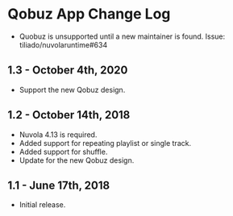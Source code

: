 Qobuz App Change Log
====================

* Quobuz is unsupported until a new maintainer is found. Issue: tiliado/nuvolaruntime#634

1.3 - October 4th, 2020
------------------------

  * Support the new Qobuz design.

1.2 - October 14th, 2018
------------------------

  * Nuvola 4.13 is required.
  * Added support for repeating playlist or single track.
  * Added support for shuffle.
  * Update for the new Qobuz design.

1.1 - June 17th, 2018
---------------------

  * Initial release.
